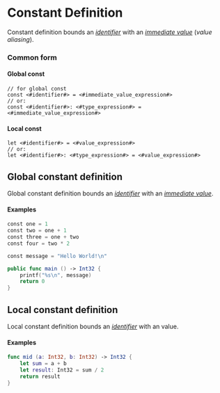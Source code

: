 # Constant Definition

Constant definition bounds an [*identifier*](../identifier.md) with an [*immediate value*](../value/README.md) (*value aliasing*).

### Common form

#### Global const
```
// for global const
const <#identifier#> = <#immediate_value_expression#>
// or:
const <#identifier#>: <#type_expression#> = <#immediate_value_expression#>
```

#### Local const
```
let <#identifier#> = <#value_expression#>
// or:
let <#identifier#>: <#type_expression#> = <#value_expression#>
```


## Global constant definition

Global constant definition bounds an [*identifier*](../identifier.md) with an [*immediate value*](../value/README.md).


#### Examples

```swift
const one = 1
const two = one + 1
const three = one + two
const four = two * 2
```

```swift
const message = "Hello World!\n"

public func main () -> Int32 {
	printf("%s\n", message)
	return 0
}
```


## Local constant definition

Local constant definition bounds an [*identifier*](../identifier.md) with an value.

#### Examples

```swift
func mid (a: Int32, b: Int32) -> Int32 {
	let sum = a + b
	let result: Int32 = sum / 2
	return result
}
```

